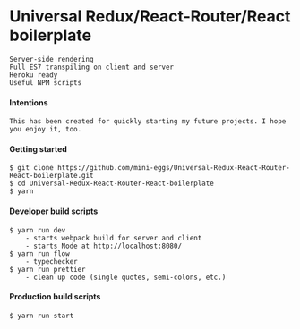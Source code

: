 # Universal Redux/React-Router/React boilerplate
    Server-side rendering
    Full ES7 transpiling on client and server
    Heroku ready
    Useful NPM scripts

#### Intentions
    This has been created for quickly starting my future projects. I hope you enjoy it, too.

#### Getting started
    $ git clone https://github.com/mini-eggs/Universal-Redux-React-Router-React-boilerplate.git
    $ cd Universal-Redux-React-Router-React-boilerplate
    $ yarn

#### Developer build scripts
    $ yarn run dev
        - starts webpack build for server and client
        - starts Node at http://localhost:8080/
    $ yarn run flow
        - typechecker
    $ yarn run prettier
        - clean up code (single quotes, semi-colons, etc.)

#### Production build scripts
    $ yarn run start
